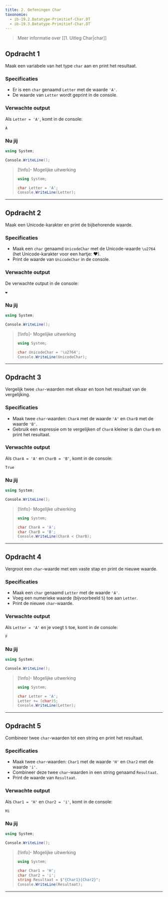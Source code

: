 ```yaml
---
title: 2. Oefeningen Char
taxonomie: 
  - ib-19.2.Datatype-Primitief-Char.DT
  - ib-19.3.Datatype-Primitief-Char.DT
---
```


> Meer informatie over [[1. Uitleg Char|char]]

## Opdracht 1

Maak een variabele van het type `char` aan en print het resultaat.

### Specificaties

- Er is een `char` genaamd `Letter` met de waarde `'A'`.
- De waarde van `Letter` wordt geprint in de console.

### Verwachte output

Als `Letter = 'A'`, komt in de console:

```
A
```

### Nu jij

```csharp
using System;

Console.WriteLine();
```

> [!info]- Mogelijke uitwerking
> 
> ```csharp
> using System;
> 
> char Letter = 'A';  
> Console.WriteLine(Letter);  
> ```

---

## Opdracht 2

Maak een Unicode-karakter en print de bijbehorende waarde.

### Specificaties

- Maak een `char` genaamd `UnicodeChar` met de Unicode-waarde `\u2764` (het Unicode-karakter voor een hartje: ❤).
- Print de waarde van `UnicodeChar` in de console.

### Verwachte output

De verwachte output in de console:

```
❤
```

### Nu jij

```csharp
using System;

Console.WriteLine();
```

> [!info]- Mogelijke uitwerking
> 
> ```csharp
> using System;
> 
> char UnicodeChar = '\u2764';  
> Console.WriteLine(UnicodeChar);  
> ```

---

## Opdracht 3

Vergelijk twee `char`-waarden met elkaar en toon het resultaat van de vergelijking.

### Specificaties

- Maak twee `char`-waarden: `CharA` met de waarde `'A'` en `CharB` met de waarde `'B'`.
- Gebruik een expressie om te vergelijken of `CharA` kleiner is dan `CharB` en print het resultaat.

### Verwachte output

Als `CharA = 'A'` en `CharB = 'B'`, komt in de console:

```
True
```

### Nu jij

```csharp
using System;

Console.WriteLine();
```

> [!info]- Mogelijke uitwerking
> 
> ```csharp
> using System;
> 
> char CharA = 'A';  
> char CharB = 'B';  
> Console.WriteLine(CharA < CharB);  
> ```

---

## Opdracht 4

Vergroot een `char`-waarde met een vaste stap en print de nieuwe waarde.

### Specificaties

- Maak een `char` genaamd `Letter` met de waarde `'A'`.
- Voeg een numerieke waarde (bijvoorbeeld `5`) toe aan `Letter`.
- Print de nieuwe `char`-waarde.

### Verwachte output

Als `Letter = 'A'` en je voegt `5` toe, komt in de console:

```
F
```

### Nu jij

```csharp
using System;

Console.WriteLine();
```

> [!info]- Mogelijke uitwerking
> 
> ```csharp
> using System;
> 
> char Letter = 'A';  
> Letter += (char)5;  
> Console.WriteLine(Letter);  
> ```

---

## Opdracht 5

Combineer twee `char`-waarden tot een string en print het resultaat.

### Specificaties

- Maak twee `char`-waarden: `Char1` met de waarde `'H'` en `Char2` met de waarde `'i'`.
- Combineer deze twee `char`-waarden in een string genaamd `Resultaat`.
- Print de waarde van `Resultaat`.

### Verwachte output

Als `Char1 = 'H'` en `Char2 = 'i'`, komt in de console:

```
Hi
```

### Nu jij

```csharp
using System;

Console.WriteLine();
```

> [!info]- Mogelijke uitwerking
> 
> ```csharp
> using System;
> 
> char Char1 = 'H';  
> char Char2 = 'i';  
> string Resultaat = $"{Char1}{Char2}";  
> Console.WriteLine(Resultaat);  
> ```

---

